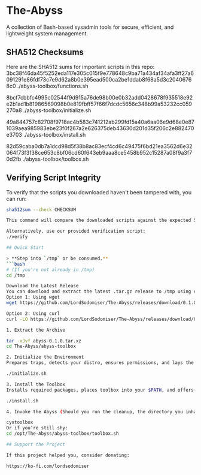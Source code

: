 # The-Abyss
A collection of Bash-based sysadmin tools for secure, efficient, and lightweight system management.

## SHA512 Checksums

Here are the SHA512 sums for important scripts in this repo:
3bc38f46da45f5252eda117e305c015f9e778648c9ba71a434af34afa3ff27a6091291e86fdf73c7e9d62a8b0e395ead500ca2be1ddab8f68a5d3c20406768c0  ./abyss-toolbox/functions.sh

8bcf7cbbfc4995c02544f9d915a76de98b00e0b32add0428678f935518e92e2b1ad1b81986569098b0e819fbff57f66f7dcdc5656c348b99a53232cc059270a8  ./abyss-toolbox/initialize.sh

49a844757c82708f9718ac4b583c741212ab299fd15a40a6aa06e9d68e0e871039aea985983ebe23f0f267a2e626375deb43630d201d35f206c2e882470e3703  ./abyss-toolbox/install.sh

82d59caba0db7a1dcd98d5f38b8ac83ecf4cd6c49475f6bd21ea3562d6e32064f73f3f38ce653c8bf06cd60f643eb9aaa8ce5458b952c15287a08f9a3f70d2fb  ./abyss-toolbox/toolbox.sh

## Verifying Script Integrity

To verify that the scripts you downloaded haven't been tampered with, you can run:

```bash
sha512sum --check CHECKSUM

This command will compare the downloaded scripts against the expected SHA512 hashes listed in the CHECKSUM file and report if everything matches.

Alternatively, use our provided verification script:
./verify

## Quick Start

> **Step into `/tmp` or be consumed.**
```bash
# (If you're not already in /tmp)
cd /tmp

Download the Latest Release
You can download and extract the latest .tar.gz release to /tmp using either wget or curl:
Option 1: Using wget
wget https://github.com/LordSodomiser/The-Abyss/releases/download/0.1.0/abyss_toolbox-0.1.0.tar.xz

Option 2: Using curl
curl -LO https://github.com/LordSodomiser/The-Abyss/releases/download/0.1.0/abyss_toolbox-0.1.0.tar.xz

1. Extract the Archive

tar -xJvf abyss-0.1.0.tar.xz
cd The-Abyss/abyss-toolbox

2. Initialize the Environment
Prepares traps, detects your distro, ensures permissions, and lays the foundation.

./initialize.sh

3. Install the Toolbox
Installs required packages, places toolbox into your $PATH, and offers to clean up.

./install.sh

4. Invoke the Abyss (Should you run the cleanup, the directory you inhabit (/tmp) will vanish. You’ll need to ‘cd’ to emerge from the void.)

cystoolbox
Or if you’re still shy:
cd /opt/The-Abyss/abyss-toolbox/toolbox.sh

## Support the Project

If this project helped you, consider donating:

https://ko-fi.com/lordsodomiser
